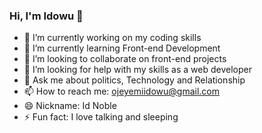 ### Hi, I'm Idowu 👋

- 🔭 I’m currently working on my coding skills
- 🌱 I’m currently learning Front-end Development 
- 👯 I’m looking to collaborate on front-end projects
- 🤔 I’m looking for help with my skills as a web developer
- 💬 Ask me about politics, Technology and Relationship
- 📫 How to reach me: ojeyemiidowu@gmail.com
- 😄 Nickname: Id Noble
- ⚡ Fun fact: I love talking and sleeping
